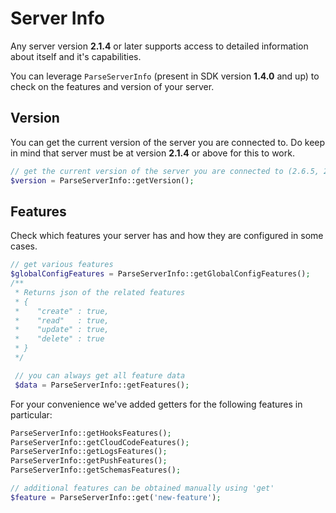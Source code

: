 # Server Info

Any server version **2.1.4** or later supports access to detailed information about itself and it's capabilities. 

You can leverage `ParseServerInfo` (present in SDK version **1.4.0** and up) to check on the features and version of your server.

## Version

You can get the current version of the server you are connected to. Do keep in mind that server must be at version **2.1.4** or above for this to work.

```php
// get the current version of the server you are connected to (2.6.5, 2.5.4, etc.)
$version = ParseServerInfo::getVersion();
```

## Features

Check which features your server has and how they are configured in some cases.

```php
// get various features
$globalConfigFeatures = ParseServerInfo::getGlobalConfigFeatures();
/**
 * Returns json of the related features
 * {
 *    "create" : true,
 *    "read"   : true,
 *    "update" : true,
 *    "delete" : true
 * }
 */

 // you can always get all feature data
 $data = ParseServerInfo::getFeatures();
```

For your convenience we've added getters for the following features in particular:

```php
ParseServerInfo::getHooksFeatures();
ParseServerInfo::getCloudCodeFeatures();
ParseServerInfo::getLogsFeatures();
ParseServerInfo::getPushFeatures();
ParseServerInfo::getSchemasFeatures();

// additional features can be obtained manually using 'get'
$feature = ParseServerInfo::get('new-feature');
```